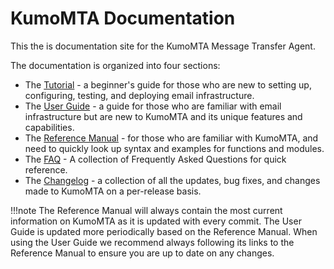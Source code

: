# KumoMTA Documentation

This the is documentation site for the KumoMTA Message Transfer Agent.

The documentation is organized into four sections:

- The [Tutorial](tutorial/quickstart.md) - a beginner's guide for those who are new to setting up, configuring, testing, and deploying email infrastructure.
- The [User Guide](userguide/index.md) - a guide for those who are familiar with email infrastructure but are new to KumoMTA and its unique features and capabilities.
- The [Reference Manual](reference/index.md) - for those who are familiar with KumoMTA, and need to quickly look up syntax and examples for functions and modules.
- The [FAQ](faq/index.md) - A collection of Frequently Asked Questions for quick reference.
- The [Changelog](changelog/index.md) - a collection of all the updates, bug fixes, and changes made to KumoMTA on a per-release basis.

!!!note
    The Reference Manual will always contain the most current information on KumoMTA as it is updated with every commit. The User Guide is updated more periodically based on the Reference Manual. When using the User Guide we recommend always following its links to the Reference Manual to ensure you are up to date on any changes.
    